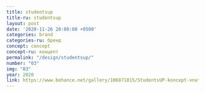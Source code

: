 ```yaml
---
title: studentsup
title-ru: studentsup
layout: post
date: '2020-11-26 20:00:00 +0500'
categories: brand
categories-ru: бренд
concept: concept
concept-ru: концепт
permalink: "/design/studentsup/"
number: "03"
img: "03"
year: 2020
link: https://www.behance.net/gallery/106871815/StudentsUP-koncept-vnutrennej-programmy-itmo
---
```

